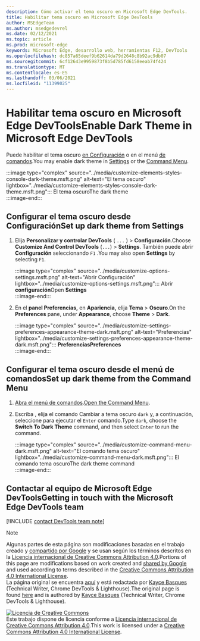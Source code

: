 ```yaml
---
description: Cómo activar el tema oscuro en Microsoft Edge DevTools.
title: Habilitar tema oscuro en Microsoft Edge DevTools
author: MSEdgeTeam
ms.author: msedgedevrel
ms.date: 02/12/2021
ms.topic: article
ms.prod: microsoft-edge
keywords: Microsoft Edge, desarrollo web, herramientas F12, DevTools
ms.openlocfilehash: dc857a65deef9b62614da79d2648c8b92ac9db07
ms.sourcegitcommit: 6cf12643e9959873f8b5d785fd6158eeab74f424
ms.translationtype: MT
ms.contentlocale: es-ES
ms.lasthandoff: 03/06/2021
ms.locfileid: "11399025"
---
```

<!-- Copyright Kayce Basques 

   Licensed under the Apache License, Version 2.0 (the "License");
   you may not use this file except in compliance with the License.
   You may obtain a copy of the License at

       https://www.apache.org/licenses/LICENSE-2.0

   Unless required by applicable law or agreed to in writing, software
   distributed under the License is distributed on an "AS IS" BASIS,
   WITHOUT WARRANTIES OR CONDITIONS OF ANY KIND, either express or implied.
   See the License for the specific language governing permissions and
   limitations under the License.  -->

# <a name="enable-dark-theme-in-microsoft-edge-devtools"></a><span data-ttu-id="0c373-104">Habilitar tema oscuro en Microsoft Edge DevTools</span><span class="sxs-lookup"><span data-stu-id="0c373-104">Enable Dark Theme in Microsoft Edge DevTools</span></span>  

<span data-ttu-id="0c373-105">Puede habilitar el tema oscuro [en Configuración](#set-up-dark-theme-from-settings) o en el menú [de comandos](#set-up-dark-theme-from-the-command-menu).</span><span class="sxs-lookup"><span data-stu-id="0c373-105">You may enable dark theme in [Settings](#set-up-dark-theme-from-settings) or the [Command Menu](#set-up-dark-theme-from-the-command-menu).</span></span>  

:::image type="complex" source="../media/customize-elements-styles-console-dark-theme.msft.png" alt-text="El tema oscuro" lightbox="../media/customize-elements-styles-console-dark-theme.msft.png":::
   <span data-ttu-id="0c373-107">El tema oscuro</span><span class="sxs-lookup"><span data-stu-id="0c373-107">The dark theme</span></span>  
:::image-end:::  

## <a name="set-up-dark-theme-from-settings"></a><span data-ttu-id="0c373-108">Configurar el tema oscuro desde Configuración</span><span class="sxs-lookup"><span data-stu-id="0c373-108">Set up dark theme from Settings</span></span>  

1.  <span data-ttu-id="0c373-109">Elija **Personalizar y controlar DevTools** \( `...` \) > **Configuración**.</span><span class="sxs-lookup"><span data-stu-id="0c373-109">Choose **Customize And Control DevTools** \(`...`\) > **Settings**.</span></span>  <span data-ttu-id="0c373-110">También puede abrir **Configuración** seleccionando `F1` .</span><span class="sxs-lookup"><span data-stu-id="0c373-110">You may also open **Settings** by selecting `F1`.</span></span>  
    
    :::image type="complex" source="../media/customize-options-settings.msft.png" alt-text="Abrir Configuración" lightbox="../media/customize-options-settings.msft.png":::
       <span data-ttu-id="0c373-112">Abrir **configuración**</span><span class="sxs-lookup"><span data-stu-id="0c373-112">Open **Settings**</span></span>  
    :::image-end:::  

1.  <span data-ttu-id="0c373-113">En el **panel Preferencias,** en **Apariencia,** elija **Tema**  >  **Oscuro**.</span><span class="sxs-lookup"><span data-stu-id="0c373-113">On the **Preferences** pane,  under **Appearance**, choose **Theme** > **Dark**.</span></span>  
    
    :::image type="complex" source="../media/customize-settings-preferences-appearance-theme-dark.msft.png" alt-text="Preferencias" lightbox="../media/customize-settings-preferences-appearance-theme-dark.msft.png":::
       **<span data-ttu-id="0c373-115">Preferencias</span><span class="sxs-lookup"><span data-stu-id="0c373-115">Preferences</span></span>**  
    :::image-end:::  

## <a name="set-up-dark-theme-from-the-command-menu"></a><span data-ttu-id="0c373-116">Configurar el tema oscuro desde el menú de comandos</span><span class="sxs-lookup"><span data-stu-id="0c373-116">Set up dark theme from the Command Menu</span></span>  

1.  <span data-ttu-id="0c373-117">[Abra el menú de comandos][DevtoolsCommandMenu].</span><span class="sxs-lookup"><span data-stu-id="0c373-117">[Open the Command Menu][DevtoolsCommandMenu].</span></span>  
1.  <span data-ttu-id="0c373-118">Escriba , elija el comando Cambiar a tema oscuro `dark` y, a  continuación, seleccione para ejecutar el `Enter` comando.</span><span class="sxs-lookup"><span data-stu-id="0c373-118">Type `dark`, choose the **Switch To Dark Theme** command, and then select `Enter` to run the command.</span></span>  
    
    :::image type="complex" source="../media/customize-command-menu-dark.msft.png" alt-text="El comando tema oscuro" lightbox="../media/customize-command-menu-dark.msft.png":::
       <span data-ttu-id="0c373-120">El comando tema oscuro</span><span class="sxs-lookup"><span data-stu-id="0c373-120">The dark theme command</span></span>  
    :::image-end:::  
    
## <a name="getting-in-touch-with-the-microsoft-edge-devtools-team"></a><span data-ttu-id="0c373-121">Contactar al equipo de Microsoft Edge DevTools</span><span class="sxs-lookup"><span data-stu-id="0c373-121">Getting in touch with the Microsoft Edge DevTools team</span></span>  

[!INCLUDE [contact DevTools team note](../includes/contact-devtools-team-note.md)]  

<!-- links -->  

[DevtoolsCommandMenu]: ../command-menu/index.md "Menú de comandos | Microsoft Docs"  

> [!NOTE]
> <span data-ttu-id="0c373-123">Algunas partes de esta página son modificaciones basadas en el trabajo creado y [compartido por Google][GoogleSitePolicies] y se usan según los términos descritos en la [Licencia internacional de Creative Commons Attribution 4.0][CCA4IL].</span><span class="sxs-lookup"><span data-stu-id="0c373-123">Portions of this page are modifications based on work created and [shared by Google][GoogleSitePolicies] and used according to terms described in the [Creative Commons Attribution 4.0 International License][CCA4IL].</span></span>  
> <span data-ttu-id="0c373-124">La página original se encuentra [aquí](https://developers.google.com/web/tools/chrome-devtools/customize/dark-theme) y está redactada por [Kayce Basques][KayceBasques] \(Technical Writer, Chrome DevTools \& Lighthouse\).</span><span class="sxs-lookup"><span data-stu-id="0c373-124">The original page is found [here](https://developers.google.com/web/tools/chrome-devtools/customize/dark-theme) and is authored by [Kayce Basques][KayceBasques] \(Technical Writer, Chrome DevTools \& Lighthouse\).</span></span>  

[![Licencia de Creative Commons][CCby4Image]][CCA4IL]  
<span data-ttu-id="0c373-126">Este trabajo dispone de licencia conforme a [Licencia internacional de Creative Commons Attribution 4.0][CCA4IL].</span><span class="sxs-lookup"><span data-stu-id="0c373-126">This work is licensed under a [Creative Commons Attribution 4.0 International License][CCA4IL].</span></span>  

[CCA4IL]: https://creativecommons.org/licenses/by/4.0  
[CCby4Image]: https://i.creativecommons.org/l/by/4.0/88x31.png  
[GoogleSitePolicies]: https://developers.google.com/terms/site-policies  
[KayceBasques]: https://developers.google.com/web/resources/contributors/kaycebasques  
